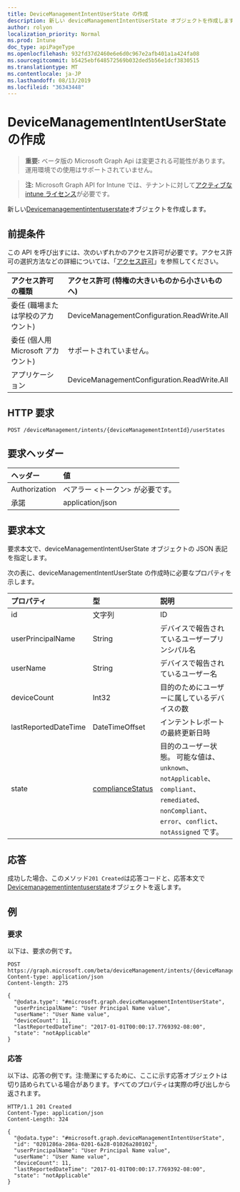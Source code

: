 ```yaml
---
title: DeviceManagementIntentUserState の作成
description: 新しい deviceManagementIntentUserState オブジェクトを作成します。
author: rolyon
localization_priority: Normal
ms.prod: Intune
doc_type: apiPageType
ms.openlocfilehash: 932fd37d2460e6e6d0c967e2afb401a1a424fa08
ms.sourcegitcommit: b5425ebf648572569b032ded5b56e1dcf3830515
ms.translationtype: MT
ms.contentlocale: ja-JP
ms.lasthandoff: 08/13/2019
ms.locfileid: "36343448"
---
```

# <a name="create-devicemanagementintentuserstate"></a>DeviceManagementIntentUserState の作成

> **重要:** ベータ版の Microsoft Graph Api は変更される可能性があります。運用環境での使用はサポートされていません。

> **注:** Microsoft Graph API for Intune では、テナントに対して[アクティブな intune ライセンス](https://go.microsoft.com/fwlink/?linkid=839381)が必要です。

新しい[Devicemanagementintentuserstate](../resources/intune-deviceintent-devicemanagementintentuserstate.md)オブジェクトを作成します。

## <a name="prerequisites"></a>前提条件
この API を呼び出すには、次のいずれかのアクセス許可が必要です。アクセス許可の選択方法などの詳細については、「[アクセス許可](/graph/permissions-reference)」を参照してください。

|アクセス許可の種類|アクセス許可 (特権の大きいものから小さいものへ)|
|:---|:---|
|委任 (職場または学校のアカウント)|DeviceManagementConfiguration.ReadWrite.All|
|委任 (個人用 Microsoft アカウント)|サポートされていません。|
|アプリケーション|DeviceManagementConfiguration.ReadWrite.All|

## <a name="http-request"></a>HTTP 要求
<!-- {
  "blockType": "ignored"
}
-->
``` http
POST /deviceManagement/intents/{deviceManagementIntentId}/userStates
```

## <a name="request-headers"></a>要求ヘッダー
|ヘッダー|値|
|:---|:---|
|Authorization|ベアラー &lt;トークン&gt; が必要です。|
|承諾|application/json|

## <a name="request-body"></a>要求本文
要求本文で、deviceManagementIntentUserState オブジェクトの JSON 表記を指定します。

次の表に、deviceManagementIntentUserState の作成時に必要なプロパティを示します。

|プロパティ|型|説明|
|:---|:---|:---|
|id|文字列|ID|
|userPrincipalName|String|デバイスで報告されているユーザープリンシパル名|
|userName|String|デバイスで報告されているユーザー名|
|deviceCount|Int32|目的のためにユーザーに属しているデバイスの数|
|lastReportedDateTime|DateTimeOffset|インテントレポートの最終更新日時|
|state|[complianceStatus](../resources/intune-shared-compliancestatus.md)|目的のユーザー状態。 可能な値は、`unknown`、`notApplicable`、`compliant`、`remediated`、`nonCompliant`、`error`、`conflict`、`notAssigned` です。|



## <a name="response"></a>応答
成功した場合、このメソッド`201 Created`は応答コードと、応答本文で[Devicemanagementintentuserstate](../resources/intune-deviceintent-devicemanagementintentuserstate.md)オブジェクトを返します。

## <a name="example"></a>例

### <a name="request"></a>要求
以下は、要求の例です。
``` http
POST https://graph.microsoft.com/beta/deviceManagement/intents/{deviceManagementIntentId}/userStates
Content-type: application/json
Content-length: 275

{
  "@odata.type": "#microsoft.graph.deviceManagementIntentUserState",
  "userPrincipalName": "User Principal Name value",
  "userName": "User Name value",
  "deviceCount": 11,
  "lastReportedDateTime": "2017-01-01T00:00:17.7769392-08:00",
  "state": "notApplicable"
}
```

### <a name="response"></a>応答
以下は、応答の例です。注:簡潔にするために、ここに示す応答オブジェクトは切り詰められている場合があります。すべてのプロパティは実際の呼び出しから返されます。
``` http
HTTP/1.1 201 Created
Content-Type: application/json
Content-Length: 324

{
  "@odata.type": "#microsoft.graph.deviceManagementIntentUserState",
  "id": "0201286a-286a-0201-6a28-01026a280102",
  "userPrincipalName": "User Principal Name value",
  "userName": "User Name value",
  "deviceCount": 11,
  "lastReportedDateTime": "2017-01-01T00:00:17.7769392-08:00",
  "state": "notApplicable"
}
```






